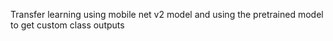 Transfer learning using mobile net v2 model and using the pretrained model to get custom class outputs
